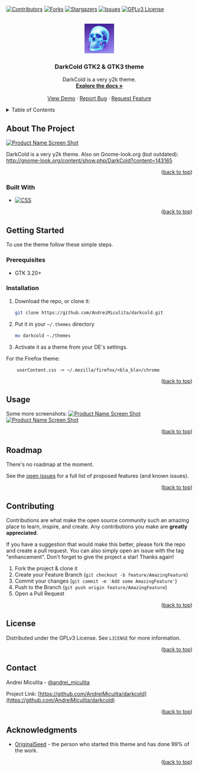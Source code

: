<!-- Improved compatibility of back to top link: See: https://github.com/othneildrew/Best-README-Template/pull/73 -->
<a name="readme-top"></a>
<!--
*** Thanks for checking out the Best-README-Template. If you have a suggestion
*** that would make this better, please fork the repo and create a pull request
*** or simply open an issue with the tag "enhancement".
*** Don't forget to give the project a star!
*** Thanks again! Now go create something AMAZING! :D
-->



<!-- PROJECT SHIELDS -->
<!--
*** I'm using markdown "reference style" links for readability.
*** Reference links are enclosed in brackets [ ] instead of parentheses ( ).
*** See the bottom of this document for the declaration of the reference variables
*** for contributors-url, forks-url, etc. This is an optional, concise syntax you may use.
*** https://www.markdownguide.org/basic-syntax/#reference-style-links
-->
[![Contributors][contributors-shield]][contributors-url]
[![Forks][forks-shield]][forks-url]
[![Stargazers][stars-shield]][stars-url]
[![Issues][issues-shield]][issues-url]
[![GPLv3 License][license-shield]][license-url]


<!-- PROJECT LOGO -->
<br />
<div align="center">
  <a href="https://github.com/AndreiMiculita/darkcold">
    <img src="images/logo.png" alt="Logo" width="80" height="80">
  </a>

<h3 align="center">DarkCold GTK2 & GTK3 theme</h3>

  <p align="center">
    DarkCold is a very y2k theme.
    <br />
    <a href="https://github.com/AndreiMiculita/darkcold"><strong>Explore the docs »</strong></a>
    <br />
    <br />
    <a href="https://github.com/AndreiMiculita/darkcold">View Demo</a>
    ·
    <a href="https://github.com/AndreiMiculita/darkcold/issues">Report Bug</a>
    ·
    <a href="https://github.com/AndreiMiculita/darkcold/issues">Request Feature</a>
  </p>
</div>


<!-- TABLE OF CONTENTS -->
<details>
  <summary>Table of Contents</summary>
  <ol>
    <li>
      <a href="#about-the-project">About The Project</a>
      <ul>
        <li><a href="#built-with">Built With</a></li>
      </ul>
    </li>
    <li>
      <a href="#getting-started">Getting Started</a>
      <ul>
        <li><a href="#prerequisites">Prerequisites</a></li>
        <li><a href="#installation">Installation</a></li>
      </ul>
    </li>
    <li><a href="#usage">Usage</a></li>
    <li><a href="#roadmap">Roadmap</a></li>
    <li><a href="#contributing">Contributing</a></li>
    <li><a href="#license">License</a></li>
    <li><a href="#contact">Contact</a></li>
    <li><a href="#acknowledgments">Acknowledgments</a></li>
  </ol>
</details>


<!-- ABOUT THE PROJECT -->
## About The Project

[![Product Name Screen Shot][product-screenshot1]](https://example.com)

DarkCold is a very y2k theme. Also on Gnome-look.org (but outdated):
http://gnome-look.org/content/show.php/DarkCold?content=143165


<p align="right">(<a href="#readme-top">back to top</a>)</p>

### Built With

* [![CSS][CSS]][CSS]

<p align="right">(<a href="#readme-top">back to top</a>)</p>


<!-- GETTING STARTED -->
## Getting Started

To use the theme follow these simple steps.

### Prerequisites

* GTK 3.20+

### Installation

1. Download the repo, or clone it:
   ```sh
   git clone https://github.com/AndreiMiculita/darkcold.git
   ```
2. Put it in your `~/.themes` directory
   ```sh
   mv darkcold ~./themes
   ```
3. Activate it as a theme from your DE's settings.

For the Firefox theme:
```
    userContent.css -> ~/.mozilla/firefox/<bla_bla>/chrome 
```

<p align="right">(<a href="#readme-top">back to top</a>)</p>


<!-- USAGE EXAMPLES -->
## Usage
Some more screenshots:
[![Product Name Screen Shot][product-screenshot2]](https://example.com)
[![Product Name Screen Shot][product-screenshot3]](https://example.com)

<p align="right">(<a href="#readme-top">back to top</a>)</p>


<!-- ROADMAP -->
## Roadmap

There's no roadmap at the moment.

See the [open issues](https://github.com/AndreiMiculita/darkcold/issues) for a full list of proposed features (and known issues).

<p align="right">(<a href="#readme-top">back to top</a>)</p>


<!-- CONTRIBUTING -->
## Contributing

Contributions are what make the open source community such an amazing place to learn, inspire, and create. Any contributions you make are **greatly appreciated**.

If you have a suggestion that would make this better, please fork the repo and create a pull request. You can also simply open an issue with the tag "enhancement".
Don't forget to give the project a star! Thanks again!

1. Fork the project & clone it
2. Create your Feature Branch (`git checkout -b feature/AmazingFeature`)
3. Commit your changes (`git commit -m 'Add some AmazingFeature'`)
4. Push to the Branch (`git push origin feature/AmazingFeature`)
5. Open a Pull Request

<p align="right">(<a href="#readme-top">back to top</a>)</p>


<!-- LICENSE -->
## License

Distributed under the GPLv3 License. See `LICENSE` for more information.

<p align="right">(<a href="#readme-top">back to top</a>)</p>


<!-- CONTACT -->
## Contact

Andrei Miculita - [@andrei_miculita](https://twitter.com/andrei_miculita)

Project Link: [https://github.com/AndreiMiculita/darkcold](https://github.com/AndreiMiculita/darkcold)

<p align="right">(<a href="#readme-top">back to top</a>)</p>


<!-- ACKNOWLEDGMENTS -->
## Acknowledgments
* [OriginalSeed](https://github.com/originalseed) - the person who started this theme and has done 99% of the work.

<p align="right">(<a href="#readme-top">back to top</a>)</p>


<!-- MARKDOWN LINKS & IMAGES -->
<!-- https://www.markdownguide.org/basic-syntax/#reference-style-links -->

[contributors-shield]: https://img.shields.io/github/contributors/AndreiMiculita/darkcold.svg?style=for-the-badge
[contributors-url]: https://github.com/AndreiMiculita/darkcold/graphs/contributors
[forks-shield]: https://img.shields.io/github/forks/AndreiMiculita/darkcold.svg?style=for-the-badge
[forks-url]: https://github.com/AndreiMiculita/darkcold/network/members
[stars-shield]: https://img.shields.io/github/stars/AndreiMiculita/darkcold.svg?style=for-the-badge
[stars-url]: https://github.com/AndreiMiculita/darkcold/stargazers
[issues-shield]: https://img.shields.io/github/issues/AndreiMiculita/darkcold.svg?style=for-the-badge
[issues-url]: https://github.com/AndreiMiculita/darkcold/issues
[license-shield]: https://img.shields.io/github/license/AndreiMiculita/darkcold.svg?style=for-the-badge
[license-url]: https://github.com/AndreiMiculita/darkcold/blob/master/COPYING
[product-screenshot1]: https://user-images.githubusercontent.com/6352172/193411900-5e7f0929-8e3b-4f55-970e-8202143695a3.png
[product-screenshot2]: https://user-images.githubusercontent.com/6352172/193411910-0f987ee9-d63d-424d-8602-c76d30963cc2.png
[product-screenshot3]: https://user-images.githubusercontent.com/6352172/193411909-4b7c043f-2262-4301-be59-19ef1fcc6fb9.png
[CSS]: https://img.shields.io/badge/CSS-000000?style=for-the-badge&logo=css&logoColor=white
[Next-url]: https://css.org/]
